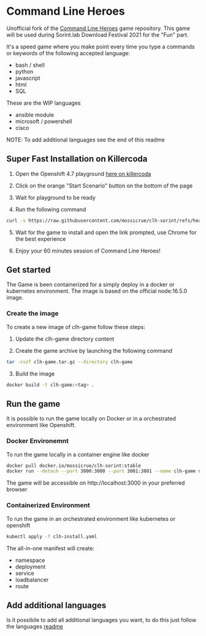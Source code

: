 # Command Line Heroes

Unofficial fork of the [Command Line Heroes](https://github.com/CommandLineHeroes/clh-bash) game repository.
This game will be used during Sorint.lab Download Festival 2021 for the "Fun" part.

It's a speed game where you make point every time you type a commands or keywords of the following accepted language:
- bash / shell
- python
- javascript
- html
- SQL

These are the WIP languages
- ansible module
- microsoft / powershell
- cisco

NOTE: To add additional languages see the end of this readme

## Super Fast Installation on Killercoda

1. Open the Openshift 4.7 playground [here on killercoda](https://killercoda.com/playgrounds/scenario/kubernetes)

2. Click on the orange "Start Scenario" button on the bottom of the page

3. Wait for playground to be ready

4. Run the following command
```bash
curl -s https://raw.githubusercontent.com/mossicrue/clh-sorint/refs/heads/master/k8s-install.sh | bash
```

5. Wait for the game to install and open the link prompted, use Chrome for the best experience

6. Enjoy your 60 minutes session of Command Line Heroes!

## Get started

The Game is been containerized for a simply deploy in a docker or kubernetes environment.
The image is based on the official node:16.5.0 image.

### Create the image

To create a new image of clh-game follow these steps:

1. Update the clh-game directory content

2. Create the game archive by launching the following command

```bash
tar -cvzf clh-game.tar.gz --directory clh-game
```

3. Build the image

```bash
docker build -t clh-game:<tag> .
```

## Run the game

It is possible to run the game locally on Docker or in a orchestrated environment like Openshift.

### Docker Environemnt

To run the game locally in a container engine like docker

```bash
docker pull docker.io/mossicrue/clh-sorint:stable
docker run --detach --port 3000:3000 --port 3001:3001 --name clh-game mossicrue/clh-sorint:stable
```

The game will be accessible on http://localhost:3000 in your preferred browser

### Containerized Environment

To run the game in an orchestrated environment like kubernetes or openshift

```bash
kubectl apply -f clh-install.yaml
```

The all-in-one manifest will create:
- namespace
- deployment
- service
- loadbalancer
- route

## Add additional languages

Is it possibile to add all additional languages you want, to do this just follow the languages [readme](clh-game/assets/cmds/README.md)